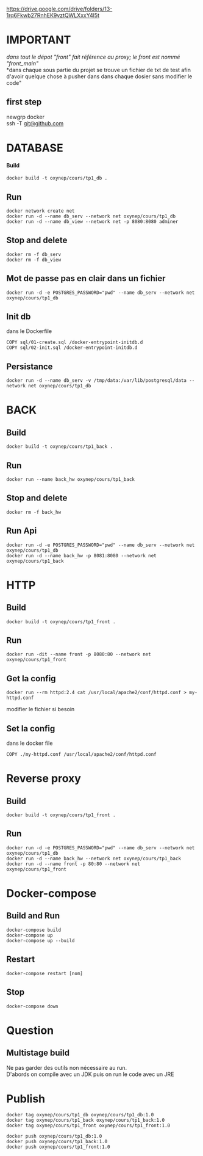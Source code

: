 https://drive.google.com/drive/folders/13-1rq6Fkwb27RnhEK9vztQWLXxxY4l5t

# IMPORTANT
*dans tout le dépot "front" fait référence au proxy; le front est nommé "front_main"* <br>
*dans chaque sous partie du projet se trouve un fichier de txt de test afin d'avoir quelque chose à pusher dans dans chaque dosier sans modifier le code"

## first step
newgrp docker<br>
ssh -T git@github.com

# DATABASE
#### Build
```
docker build -t oxynep/cours/tp1_db .
```

## Run
```
docker network create net
docker run -d --name db_serv --network net oxynep/cours/tp1_db
docker run -d --name db_view --network net -p 8080:8080 adminer
```

## Stop and delete
```
docker rm -f db_serv
docker rm -f db_view
```

## Mot de passe pas en clair dans un fichier
```
docker run -d -e POSTGRES_PASSWORD="pwd" --name db_serv --network net oxynep/cours/tp1_db
```

## Init db
dans le Dockerfile
```
COPY sql/01-create.sql /docker-entrypoint-initdb.d
COPY sql/02-init.sql /docker-entrypoint-initdb.d
```

## Persistance
```
docker run -d --name db_serv -v /tmp/data:/var/lib/postgresql/data --network net oxynep/cours/tp1_db
```

# BACK
## Build
```
docker build -t oxynep/cours/tp1_back .
```

## Run
```
docker run --name back_hw oxynep/cours/tp1_back
```

## Stop and delete
```
docker rm -f back_hw
```

## Run Api
```
docker run -d -e POSTGRES_PASSWORD="pwd" --name db_serv --network net oxynep/cours/tp1_db
docker run -d --name back_hw -p 8081:8080 --network net oxynep/cours/tp1_back
```


# HTTP
## Build
```
docker build -t oxynep/cours/tp1_front .
```

## Run
```
docker run -dit --name front -p 8080:80 --network net oxynep/cours/tp1_front
```

## Get la config
```
docker run --rm httpd:2.4 cat /usr/local/apache2/conf/httpd.conf > my-httpd.conf
```
modifier le fichier si besoin

## Set la config
dans le docker file
```
COPY ./my-httpd.conf /usr/local/apache2/conf/httpd.conf
```

# Reverse proxy
## Build
```
docker build -t oxynep/cours/tp1_front .
```

## Run
```
docker run -d -e POSTGRES_PASSWORD="pwd" --name db_serv --network net oxynep/cours/tp1_db
docker run -d --name back_hw --network net oxynep/cours/tp1_back
docker run -d --name front -p 80:80 --network net oxynep/cours/tp1_front
```


# Docker-compose
## Build and Run
```
docker-compose build
docker-compose up
docker-compose up --build
```

## Restart
```
docker-compose restart [nom]
```

## Stop
```
docker-compose down
```


# Question
## Multistage build
Ne pas garder des outils non nécessaire au run.<br>
D'abords on compile avec un JDK puis on run le code avec un JRE

# Publish
```
docker tag oxynep/cours/tp1_db oxynep/cours/tp1_db:1.0
docker tag oxynep/cours/tp1_back oxynep/cours/tp1_back:1.0
docker tag oxynep/cours/tp1_front oxynep/cours/tp1_front:1.0

docker push oxynep/cours/tp1_db:1.0
docker push oxynep/cours/tp1_back:1.0
docker push oxynep/cours/tp1_front:1.0
```
